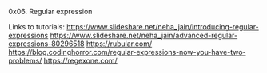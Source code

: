 0x06. Regular expression

Links to tutorials:
https://www.slideshare.net/neha_jain/introducing-regular-expressions
https://www.slideshare.net/neha_jain/advanced-regular-expressions-80296518
https://rubular.com/
https://blog.codinghorror.com/regular-expressions-now-you-have-two-problems/
https://regexone.com/
